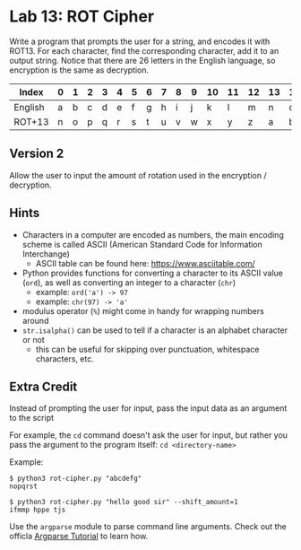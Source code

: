 # Lab 13: ROT Cipher

Write a program that prompts the user for a string, and encodes it with ROT13. For each character, find the corresponding character, add it to an output string. Notice that there are 26 letters in the English language, so encryption is the same as decryption.


| Index   | 0| 1| 2| 3| 4| 5| 6| 7| 8| 9|10|11|12|13|14|15|16|17|18|19|20|21|22|23|24|25|
|---------|--|--|--|--|--|--|--|--|--|--|--|--|--|--|--|--|--|--|--|--|--|--|--|--|--|--|
| English | a| b| c| d| e| f| g| h| i| j| k| l| m| n| o| p| q| r| s| t| u| v| w| x| y| z|
| ROT+13  | n| o| p| q| r| s| t| u| v| w| x| y| z| a| b| c| d| e| f| g| h| i| j| k| l| m|


## Version 2

Allow the user to input the amount of rotation used in the encryption / decryption.

## Hints

* Characters in a computer are encoded as numbers, the main encoding scheme is called ASCII (American Standard Code for Information Interchange)
  * ASCII table can be found here: https://www.asciitable.com/
* Python provides functions for converting a character to its ASCII value (`ord`), as well as converting an integer to a character (`chr`)
  * example: `ord('a') -> 97`
  * example: `chr(97) -> 'a'`
* modulus operator (`%`) might come in handy for wrapping numbers around
* `str.isalpha()` can be used to tell if a character is an alphabet character or not
  * this can be useful for skipping over punctuation, whitespace characters, etc.

## Extra Credit

Instead of prompting the user for input, pass the input data as an argument to the script

For example, the `cd` command doesn't ask the user for input, but rather you pass the argument to the program itself: `cd <directory-name>`

Example:

```
$ python3 rot-cipher.py "abcdefg"
nopqrst

$ python3 rot-cipher.py "hello good sir" --shift_amount=1
ifmmp hppe tjs
```

Use the `argparse` module to parse command line arguments. Check out the officla [Argparse Tutorial](https://docs.python.org/3/howto/argparse.html) to learn how.
